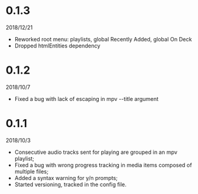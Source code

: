 # 0.1.3
2018/12/21

- Reworked root menu: playlists, global Recently Added, global On Deck
- Dropped htmlEntities dependency


# 0.1.2
2018/10/7

- Fixed a bug with lack of escaping in mpv --title argument


# 0.1.1
2018/10/3

- Consecutive audio tracks sent for playing are grouped in an mpv playlist;
- Fixed a bug with wrong progress tracking in media items composed of multiple files;
- Added a syntax warning for y/n prompts;
- Started versioning, tracked in the config file.
